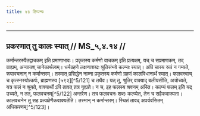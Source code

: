 ```yaml
---
title: ४३ टिप्पन्यः

---
```


[^5/120]: E2: naitad asti kṛtsnotkarṣa iti

____________________________________________


## प्रकरणात् तु कालः स्यात् // MS_५,४.१४ //

कर्मान्तरस्यैतद्वाचकम् इति प्रमाणाभावः। प्रकृतस्य कर्मणो वाचकम् इति प्रत्यक्षम्, यच् च सप्रमाणकम्, तद् ग्राह्यम्, अन्यायश् चानेकार्थत्वम्। धर्मग्रहणे लक्षणाशब्दः श्रुतिसंभवे कल्प्यः स्यात्। अपि चास्य रूपं न गम्यते, रूपावचनान् न कर्मान्तरम्। तस्मात् प्रसिद्धेन नाम्ना प्रकृतस्य कर्मणो ग्रहणं कालविधानार्थं स्यात्। फलवत्त्वाच् च कृत्स्नस्योत्कर्षः, ब्राह्मणस्य [५९२][^5/121] च तथैव। यत् तु, श्रुतिर् वाक्याद् बलीयसीति, अत्रोच्यते, यत्र फलं न श्रूयते, वाक्यार्थो ऽपि तावत् तत्र गृह्यते। न च, इह फलस्य श्रवणम् अस्ति। कल्प्यं फलम् इति यद् उच्यते, न तत्, फलवचनम्[^5/122] अन्तरेण। तत्र फलवचनः शब्दः कल्प्येत, तेन च सहैकवाक्यता। कालवचनेन तु सह प्रत्यक्षेणैकवाक्यतेति। तस्मान् न कर्मान्तरम्। स्थितं तावद् अपर्यवसितम् अधिकरणम्[^5/123]।
